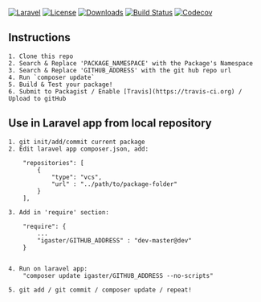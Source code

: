 [![Laravel](https://img.shields.io/badge/Laravel-5.x-orange.svg)](http://laravel.com)
[![License](http://img.shields.io/badge/license-MIT-brightgreen.svg)](https://tldrlegal.com/license/mit-license)
[![Downloads](https://img.shields.io/packagist/dt/igaster/GITHUB_ADDRESS.svg)](https://packagist.org/packages/igaster/GITHUB_ADDRESS)
[![Build Status](https://img.shields.io/travis/igaster/GITHUB_ADDRESS.svg)](https://travis-ci.org/igaster/GITHUB_ADDRESS)
[![Codecov](https://img.shields.io/codecov/c/github/igaster/GITHUB_ADDRESS.svg)](https://codecov.io/github/igaster/GITHUB_ADDRESS)

## Instructions

	1. Clone this repo
	2. Search & Replace 'PACKAGE_NAMESPACE' with the Package's Namespace
	3. Search & Replace 'GITHUB_ADDRESS' with the git hub repo url
	4. Run `composer update`
	5. Build & Test your package!
	6. Submit to Packagist / Enable [Travis](https://travis-ci.org) / Upload to gitHub

## Use in Laravel app from local repository

	1. git init/add/commit current package
	2. Edit laravel app composer.json, add:

	    "repositories": [
	        {
	            "type": "vcs",
	            "url" : "../path/to/package-folder"
	        }
	    ],

    3. Add in 'require' section:

	    "require": {
			...
	        "igaster/GITHUB_ADDRESS" : "dev-master@dev"
	    }


	4. Run on laravel app: 
		"composer update igaster/GITHUB_ADDRESS --no-scripts"

	5. git add / git commit / composer update / repeat!

